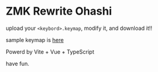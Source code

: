 # ZMK Rewrite Ohashi

upload your `<keybord>.keymap`, modify it, and download it!!

sample keymap is [here](https://github.com/oha-Ohashi/ZMK-Rewrite-Ohashi/blob/main/public/sample.keymap)

Powerd by Vite + Vue + TypeScript

have fun.